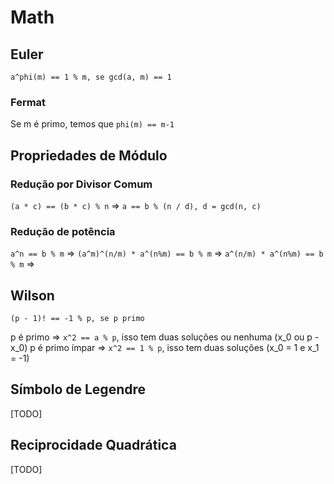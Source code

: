 # Math

## Euler

`a^phi(m) == 1 % m, se gcd(a, m) == 1`

### Fermat

Se m é primo, temos que `phi(m) == m-1`

## Propriedades de Módulo

### Redução por Divisor Comum

`(a * c) == (b * c) % n` =>
`a == b % (n / d), d = gcd(n, c)`

### Redução de potência

`a^n == b % m` =>
`(a^m)^(n/m) * a^(n%m) == b % m` =>
`a^(n/m) * a^(n%m) == b % m` =>

## Wilson

`(p - 1)! == -1 % p, se p primo`

p é primo => `x^2 == a % p`, isso tem duas soluções ou nenhuma (x_0 ou p - x_0)
p é primo ímpar => `x^2 == 1 % p`, isso tem duas soluções (x_0 = 1 e x_1 = -1)

## Símbolo de Legendre

[TODO]

## Reciprocidade Quadrática

[TODO]
